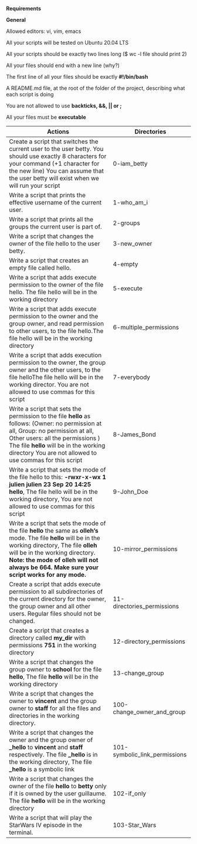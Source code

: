 **Requirements**

**General**

Allowed editors: vi, vim, emacs

All your scripts will be tested on Ubuntu 20.04 LTS

All your scripts should be exactly two lines long ($ wc -l file should print 2)

All your files should end with a new line (why?)

The first line of all your files should be exactly **#!/bin/bash**

A README.md file, at the root of the folder of the project, describing what each script is doing

You are not allowed to use **backticks, &&, || or ;**

All your files must be **executable**




Actions                                                                                           |  Directories
--------------------------------------------------------------------------------------------------|-----------
Create a script that switches the current user to the user betty. You should use exactly  8                                                                              characters for your command (+1 character for the new line) You can assume that the user betty                                                                              will exist when  we will run your script                                                          | 0-iam_betty
Write a script that prints the effective username of the current user.                            |1-who_am_i
Write a script that prints all the groups the current user is part of.                            |2-groups
Write a script that changes the owner of the file hello to the user betty.                        | 3-new_owner
Write a script that creates an empty file called hello.                                           | 4-empty
Write a script that adds execute permission to the owner of the file hello. The file hello will be in the working directory | 5-execute
Write a script that adds execute permission to the owner and the group owner, and read permission to other users, to the file hello.The file hello will be in the working directory |6-multiple_permissions
Write a script that adds execution permission to the owner, the group owner and the other users, to the file helloThe file hello will be in the working director. You are not allowed to use commas for this script | 7-everybody
Write a script that sets the permission to the file **hello** as follows: (Owner: no permission at all, Group: no permission at all, Other users: all the permissions ) The file **hello** will be in the working directory You are not allowed to use commas for this script |8-James_Bond
Write a script that sets the mode of the file hello to this: **-rwxr-x-wx 1 julien julien 23 Sep 20 14:25 hello**, The file hello will be in the working directory, You are not allowed to use commas for this script |9-John_Doe
Write a script that sets the mode of the file **hello** the same as **olleh’s** mode. The file **hello** will be in the working directory, The file **olleh** will be in the working directory. **Note: the mode of olleh will not always be 664. Make sure your script works for any mode.** |10-mirror_permissions
Create a script that adds execute permission to all subdirectories of the current directory for the owner, the group owner and all other users. Regular files should not be changed. | 11-directories_permissions
Create a script that creates a directory called **my_dir** with permissions **751** in the working directory |12-directory_permissions
Write a script that changes the group owner to **school** for the file **hello**, The file **hello** will be in the working directory |13-change_group
Write a script that changes the owner to **vincent** and the group owner to **staff** for all the files and directories in the working directory. |100-change_owner_and_group
Write a script that changes the owner and the group owner of **_hello** to **vincent** and **staff** respectively. The file **_hello** is in the working directory, The file **_hello** is a symbolic link |101-symbolic_link_permissions
Write a script that changes the owner of the file **hello** to **betty** only if it is owned by the user guillaume. The file **hello** will be in the working directory |102-if_only
Write a script that will play the StarWars IV episode in the terminal. |103-Star_Wars
